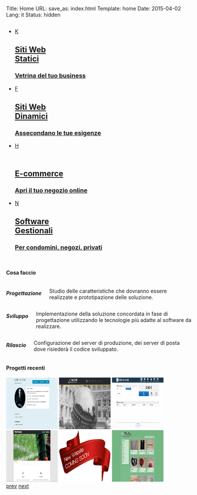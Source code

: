 Title: Home
URL:
save_as: index.html
Template: home
Date: 2015-04-02
Lang: it
Status: hidden

<!-- ANIMATED COLUMNS
================================================== -->
<div class="row">
  <div class="twelve columns">
    <ul class="ca-menu">
      <li>
      <a href="#">
        <span class="ca-icon">K</span>
        <div class="ca-content">
          <h2 class="ca-main">Siti Web <br> Statici</h2>
          <h3 class="ca-sub">Vetrina del tuo business</h3>
        </div>
      </a>
      </li>
      <li>
      <a href="#">
        <span class="ca-icon">F</span>
        <div class="ca-content">
          <h2 class="ca-main">Siti Web <br> Dinamici</h2>
          <h3 class="ca-sub">Assecondano le tue esigenze</h3>
        </div>
      </a>
      </li>
      <li>
      <a href="#">
        <span class="ca-icon">H</span>
        <div class="ca-content">
          <h2 class="ca-main"><br>E-commerce</h2>
          <h3 class="ca-sub">Apri il tuo negozio online</h3>
        </div>
      </a>
      </li>
      <li>
      <a href="#">
        <span class="ca-icon">N</span>
        <div class="ca-content">
          <h2 class="ca-main">Software <br> Gestionali</h2>
          <h3 class="ca-sub">Per condomini, negozi, privati</h3>
        </div>
      </a>
      </li>
    </ul>
  </div>
</div>

<!-- CONTENT
================================================== -->
<div class="row">
  <div class="twelve columns">
    <div class="centersectiontitle">
      <h4>Cosa faccio</h4>
    </div>
  </div>
  <div class="four columns">
    <h5>Progettazione</h5>
    <p>
    Studio delle caratteristiche che dovranno essere realizzate e prototipazione delle soluzione.
    </p>
  </div>
  <div class="four columns">
    <h5>Sviluppo</h5>
    <p>
    Implementazione della soluzione concordata in fase di progettazione utilizzando le tecnologie più adatte al software da realizzare.
    </p>
  </div>
  <div class="four columns">
    <h5>Rilascio</h5>
    <p>
    Configurazione del server di produzione, dei server di posta dove risiederà il codice sviluppato.
    </p>
  </div>
</div>
<div class="hr">
</div>
<!-- CLIENTS
================================================== -->
<div class="row">
  <div class="twelve columns">
    <div class="centersectiontitle">
      <h4>Progetti recenti</h4>
    </div>
  </div>
  <div class="twelve columns">
    <div class="image_carousel fitcarousel">
      <div id="foo2">
        <img src="/images/portfolio/ludovico-pratesi.png" alt="" width="140" height="140"/>
        <img src="/images/portfolio/pascucci-autogru.png" alt="" width="140" height="140"/>
        <img src="/images/portfolio/sfizi-di-luce.png" alt="" width="140" height="140"/>
        <img src="/images/portfolio/misterfantacalcio.png" alt="" width="140" height="140"/>
        <img src="/images/portfolio/sceridan.png" alt="" width="140" height="140"/>
        <img src="/images/portfolio/wool4wear.png" alt="" width="140" height="140"/>
      </div>
      <div class="clearfix">
      </div>
      <a class="prev" id="foo2_prev" href="#"><span>prev</span></a>
      <a class="next" id="foo2_next" href="#"><span>next</span></a>
    </div>
  </div>
</div>
